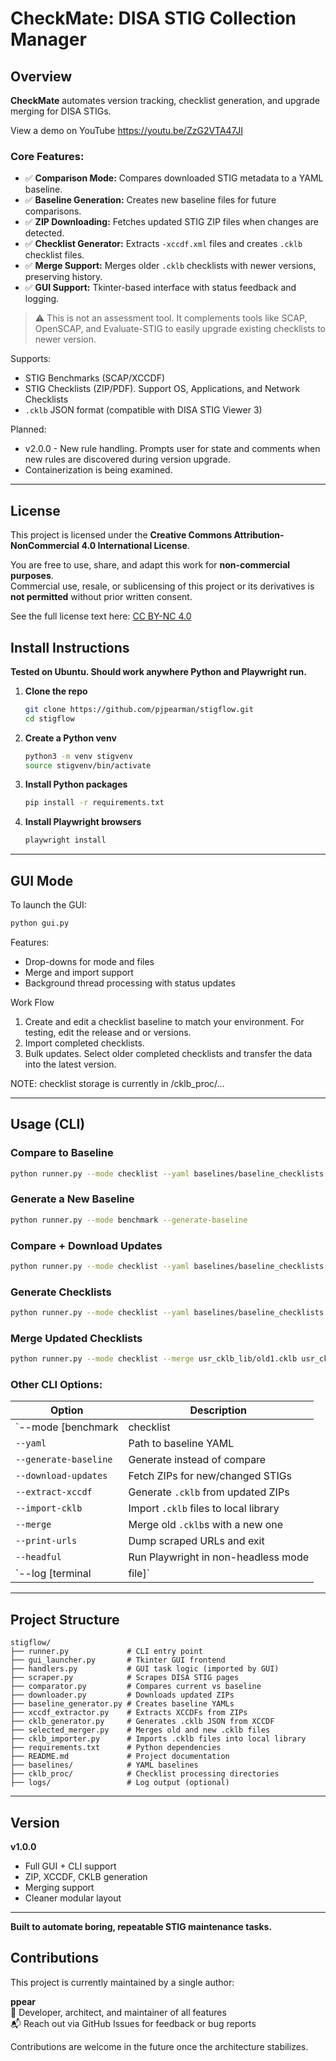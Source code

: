 # CheckMate: DISA STIG Collection Manager

## Overview

**CheckMate** automates version tracking, checklist generation, and upgrade merging for DISA STIGs.

View a demo on YouTube https://youtu.be/ZzG2VTA47JI 

### Core Features:

- ✅ **Comparison Mode:** Compares downloaded STIG metadata to a YAML baseline.
- ✅ **Baseline Generation:** Creates new baseline files for future comparisons.
- ✅ **ZIP Downloading:** Fetches updated STIG ZIP files when changes are detected.
- ✅ **Checklist Generator:** Extracts `-xccdf.xml` files and creates `.cklb` checklist files.
- ✅ **Merge Support:** Merges older `.cklb` checklists with newer versions, preserving history.
- ✅ **GUI Support:** Tkinter-based interface with status feedback and logging.

> ⚠️ This is not an assessment tool. It complements tools like SCAP, OpenSCAP, and Evaluate-STIG to easily upgrade existing checklists to newer version. 

Supports:
- STIG Benchmarks (SCAP/XCCDF)
- STIG Checklists (ZIP/PDF). Support OS, Applications, and Network Checklists 
- `.cklb` JSON format (compatible with DISA STIG Viewer 3)

Planned:
- v2.0.0 - New rule handling. Prompts user for state and comments when new rules are discovered during version upgrade.
- Containerization is being examined.

---

## License

This project is licensed under the **Creative Commons Attribution-NonCommercial 4.0 International License**.

You are free to use, share, and adapt this work for **non-commercial purposes**.  
Commercial use, resale, or sublicensing of this project or its derivatives is **not permitted** without prior written consent.

See the full license text here: [CC BY-NC 4.0](https://creativecommons.org/licenses/by-nc/4.0/)

## Install Instructions

**Tested on Ubuntu. Should work anywhere Python and Playwright run.**

1. **Clone the repo**
    ```bash
    git clone https://github.com/pjpearman/stigflow.git
    cd stigflow
    ```

2. **Create a Python venv**
    ```bash
    python3 -m venv stigvenv
    source stigvenv/bin/activate
    ```

3. **Install Python packages**
    ```bash
    pip install -r requirements.txt
    ```

4. **Install Playwright browsers**
    ```bash
    playwright install
    ```

---

## GUI Mode

To launch the GUI:

```bash
python gui.py
```

Features:
- Drop-downs for mode and files
- Merge and import support
- Background thread processing with status updates

Work Flow
1. Create and edit a checklist baseline to match your environment. For testing, edit the release and or versions.
2. Import completed checklists.
3. Bulk updates. Select older completed checklists and transfer the data into the latest version.

NOTE: checklist storage is currently in /cklb_proc/...

---

## Usage (CLI)

### Compare to Baseline
```bash
python runner.py --mode checklist --yaml baselines/baseline_checklists.yaml
```

### Generate a New Baseline
```bash
python runner.py --mode benchmark --generate-baseline
```

### Compare + Download Updates
```bash
python runner.py --mode checklist --yaml baselines/baseline_checklists.yaml --download-updates
```

### Generate Checklists
```bash
python runner.py --mode checklist --yaml baselines/baseline_checklists.yaml --download-updates --extract-xccdf
```

### Merge Updated Checklists
```bash
python runner.py --mode checklist --merge usr_cklb_lib/old1.cklb usr_cklb_lib/old2.cklb new_checklist.cklb
```

### Other CLI Options:
| Option | Description |
|--------|-------------|
| `--mode [benchmark|checklist|all]` | Type of STIGs to scrape |
| `--yaml` | Path to baseline YAML |
| `--generate-baseline` | Generate instead of compare |
| `--download-updates` | Fetch ZIPs for new/changed STIGs |
| `--extract-xccdf` | Generate `.cklb` from updated ZIPs |
| `--import-cklb` | Import `.cklb` files to local library |
| `--merge` | Merge old `.cklb`s with a new one |
| `--print-urls` | Dump scraped URLs and exit |
| `--headful` | Run Playwright in non-headless mode |
| `--log [terminal|file]` | Logging destination |

---

## Project Structure

```
stigflow/
├── runner.py             # CLI entry point
├── gui_launcher.py       # Tkinter GUI frontend
├── handlers.py           # GUI task logic (imported by GUI)
├── scraper.py            # Scrapes DISA STIG pages
├── comparator.py         # Compares current vs baseline
├── downloader.py         # Downloads updated ZIPs
├── baseline_generator.py # Creates baseline YAMLs
├── xccdf_extractor.py    # Extracts XCCDFs from ZIPs
├── cklb_generator.py     # Generates .cklb JSON from XCCDF
├── selected_merger.py    # Merges old and new .cklb files
├── cklb_importer.py      # Imports .cklb files into local library
├── requirements.txt      # Python dependencies
├── README.md             # Project documentation
├── baselines/            # YAML baselines
├── cklb_proc/            # Checklist processing directories
├── logs/                 # Log output (optional)
```

---

## Version

**v1.0.0**
- Full GUI + CLI support
- ZIP, XCCDF, CKLB generation
- Merging support
- Cleaner modular layout

---

**Built to automate boring, repeatable STIG maintenance tasks.**

## Contributions

This project is currently maintained by a single author:

**ppear**  
🔧 Developer, architect, and maintainer of all features  
📬 Reach out via GitHub Issues for feedback or bug reports

Contributions are welcome in the future once the architecture stabilizes.

